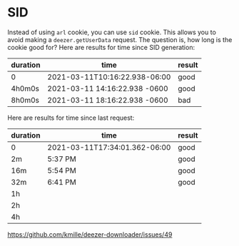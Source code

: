 # SID

Instead of using `arl` cookie, you can use `sid` cookie. This allows you to avoid
making a `deezer.getUserData` request. The question is, how long is the cookie
good for? Here are results for time since SID generation:

duration | time                          | result
---------|-------------------------------|-------
0        | 2021-03-11T10:16:22.938-06:00 | good
4h0m0s   | 2021-03-11 14:16:22.938 -0600 | good
8h0m0s   | 2021-03-11 18:16:22.938 -0600 | bad

Here are results for time since last request:

duration | time                          | result
---------|-------------------------------|-------
0        | 2021-03-11T17:34:01.362-06:00 | good
2m       | 5:37 PM                       | good
16m      | 5:54 PM                       | good
32m      | 6:41 PM                       | good
1h       |
2h       |
4h       |

https://github.com/kmille/deezer-downloader/issues/49
